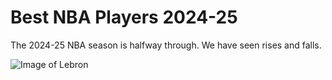 # Best NBA Players 2024-25

The 2024-25 NBA season is halfway through. We have seen rises and falls.

![Image of Lebron](https://i.pinimg.com/736x/6d/26/a2/6d26a28e9269843a0103da816b83457f.jpg)
